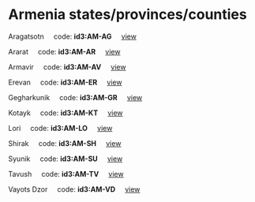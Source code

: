 # Armenia states/provinces/counties
Aragatsotn&nbsp;&nbsp;&nbsp;&nbsp;&nbsp;code: **id3:AM-AG**&nbsp;&nbsp;&nbsp;&nbsp;&nbsp;[view](../../export/geojson/medium/id3/am/ag.geojson)&nbsp;&nbsp;&nbsp;&nbsp;&nbsp;


Ararat&nbsp;&nbsp;&nbsp;&nbsp;&nbsp;code: **id3:AM-AR**&nbsp;&nbsp;&nbsp;&nbsp;&nbsp;[view](../../export/geojson/medium/id3/am/ar.geojson)&nbsp;&nbsp;&nbsp;&nbsp;&nbsp;


Armavir&nbsp;&nbsp;&nbsp;&nbsp;&nbsp;code: **id3:AM-AV**&nbsp;&nbsp;&nbsp;&nbsp;&nbsp;[view](../../export/geojson/medium/id3/am/av.geojson)&nbsp;&nbsp;&nbsp;&nbsp;&nbsp;


Erevan&nbsp;&nbsp;&nbsp;&nbsp;&nbsp;code: **id3:AM-ER**&nbsp;&nbsp;&nbsp;&nbsp;&nbsp;[view](../../export/geojson/medium/id3/am/er.geojson)&nbsp;&nbsp;&nbsp;&nbsp;&nbsp;


Gegharkunik&nbsp;&nbsp;&nbsp;&nbsp;&nbsp;code: **id3:AM-GR**&nbsp;&nbsp;&nbsp;&nbsp;&nbsp;[view](../../export/geojson/medium/id3/am/gr.geojson)&nbsp;&nbsp;&nbsp;&nbsp;&nbsp;


Kotayk&nbsp;&nbsp;&nbsp;&nbsp;&nbsp;code: **id3:AM-KT**&nbsp;&nbsp;&nbsp;&nbsp;&nbsp;[view](../../export/geojson/medium/id3/am/kt.geojson)&nbsp;&nbsp;&nbsp;&nbsp;&nbsp;


Lori&nbsp;&nbsp;&nbsp;&nbsp;&nbsp;code: **id3:AM-LO**&nbsp;&nbsp;&nbsp;&nbsp;&nbsp;[view](../../export/geojson/medium/id3/am/lo.geojson)&nbsp;&nbsp;&nbsp;&nbsp;&nbsp;


Shirak&nbsp;&nbsp;&nbsp;&nbsp;&nbsp;code: **id3:AM-SH**&nbsp;&nbsp;&nbsp;&nbsp;&nbsp;[view](../../export/geojson/medium/id3/am/sh.geojson)&nbsp;&nbsp;&nbsp;&nbsp;&nbsp;


Syunik&nbsp;&nbsp;&nbsp;&nbsp;&nbsp;code: **id3:AM-SU**&nbsp;&nbsp;&nbsp;&nbsp;&nbsp;[view](../../export/geojson/medium/id3/am/su.geojson)&nbsp;&nbsp;&nbsp;&nbsp;&nbsp;


Tavush&nbsp;&nbsp;&nbsp;&nbsp;&nbsp;code: **id3:AM-TV**&nbsp;&nbsp;&nbsp;&nbsp;&nbsp;[view](../../export/geojson/medium/id3/am/tv.geojson)&nbsp;&nbsp;&nbsp;&nbsp;&nbsp;


Vayots Dzor&nbsp;&nbsp;&nbsp;&nbsp;&nbsp;code: **id3:AM-VD**&nbsp;&nbsp;&nbsp;&nbsp;&nbsp;[view](../../export/geojson/medium/id3/am/vd.geojson)&nbsp;&nbsp;&nbsp;&nbsp;&nbsp;

